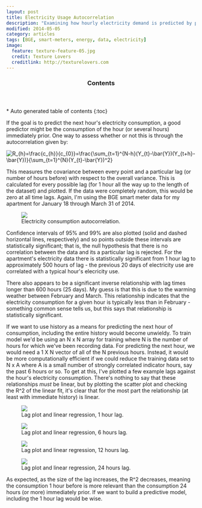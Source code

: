 ```yaml
---
layout: post
title: Electricity Usage Autocorrelation
description: "Examining how hourly electricity demand is predicted by previous demand."
modified: 2014-05-05
category: articles
tags: [BGE, smart-meters, energy, data, electricity]
image:
  feature: texture-feature-05.jpg
  credit: Texture Lovers
  creditlink: http://texturelovers.com
---
```


<section id="table-of-contents" class="toc">
  <header>
    <h3>Contents</h3>
  </header>
<div id="drawer" markdown="1">
*  Auto generated table of contents
{:toc}
</div>
</section><!-- /#table-of-contents -->

If the goal is to predict the next hour's electricity consumption, a good predictor might be the consumption of the hour (or several hours) immediately prior.  One way to assess whether or not this is through the autocorrelation given by:

<img src="http://latex.codecogs.com/png.latex?R_{h}=\frac{c_{h}}{c_{0}}=\frac{\sum_{t=1}^{N-h}(Y_{t}-\bar{Y})(Y_{t+h}-\bar{Y})}{\sum_{t=1}^{N}(Y_{t}-\bar{Y})^2}  " alt="R_{h}=\frac{c_{h}}{c_{0}}=\frac{\sum_{t=1}^{N-h}(Y_{t}-\bar{Y})(Y_{t+h}-\bar{Y})}{\sum_{t=1}^{N}(Y_{t}-\bar{Y})^2}"/>

This measures the covariance between every point and a particular lag (or number of hours before) with respect to the overall variance.  This is calculated for every possible lag (for 1 hour all the way up to the length of the dataset) and plotted.  If the data were completely random, this would be zero at all time lags.  Again, I'm using the BGE smart meter data for my apartment for January 18 through March 31 of 2014.

<figure>
  <a href="{{ site.url }}/images/Elec_Autocorrelation.png"><img src="{{ site.url }}/images/Elec_Autocorrelation.png"></a>
  <figcaption>Electricity consumption autocorrelation.</figcaption>
</figure>

Confidence intervals of 95% and 99% are also plotted (solid and dashed horizontal lines, respectively) and so points outside these intervals are statistically significant; that is, the null hypothesis that there is no correlation between the data and its a particular lag is rejected.  For the apartment's electricity data there is statistically significant from 1 hour lag to approximately 500 hours of lag - the previous 20 days of electricity use are correlated with a typical hour's elecricity use.

There also appears to be a significant inverse relationship with lag times longer than 600 hours (25 days).  My guess is that this is due to the warming weather between February and March.  This relationship indicates that the electricity consumption for a given hour is typically less than in February - something common sense tells us, but this says that relationship is statistically significant.

If we want to use history as a means for predicting the next hour of consumption, including the entire history would become unwieldy.  To train  model we'd be using an N x N array for training where N is the number of hours for which we've been recording data.  For predicting the next hour, we would need a 1 X N vector of all of the N previous hours.  Instead, it would be more computationally efficient if we could reduce the training data set to N x A where A is a small number of strongly correlated indicator hours, say the past 6 hours or so.  To get at this, I've plotted a few example lags against the hour's electricity consumption.  There's nothing to say that these relationships *must* be linear, but by plotting the scatter plot and checking the R^2 of the linear fit, it's clear that for the most part the relationship (at least with immediate history) is linear.

<figure>
  <a href="{{ site.url }}/images/Elec_Lag_1hour.png"><img src="{{ site.url }}/images/Elec_Lag_1hour.png"></a>
  <figcaption>Lag plot and linear regression, 1 hour lag.</figcaption>
</figure>

<figure>
  <a href="{{ site.url }}/images/Elec_Lag_6hour.png"><img src="{{ site.url }}/images/Elec_Lag_6hour.png"></a>
  <figcaption>Lag plot and linear regression, 6 hours lag.</figcaption>
</figure>

<figure>
  <a href="{{ site.url }}/images/Elec_Lag_12hour.png"><img src="{{ site.url }}/images/Elec_Lag_12hour.png"></a>
  <figcaption>Lag plot and linear regression, 12 hours lag.</figcaption>
</figure>

<figure>
  <a href="{{ site.url }}/images/Elec_Lag_24hour.png"><img src="{{ site.url }}/images/Elec_Lag_24hour.png"></a>
  <figcaption>Lag plot and linear regression, 24 hours lag.</figcaption>
</figure>

As expected, as the size of the lag increases, the R^2 decreases, meaning the consumption 1 hour before is more relevant than the consumption 24 hours (or more) immediately prior.  If we want to build a predictive model, including the 1 hour lag would be wise.







